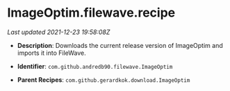 # ImageOptim.filewave.recipe

_Last updated 2021-12-23 19:58:08Z_

- **Description**: Downloads the current release version of ImageOptim and imports it into FileWave.

- **Identifier**: `com.github.andredb90.filewave.ImageOptim`

- **Parent Recipes**: `com.github.gerardkok.download.ImageOptim`